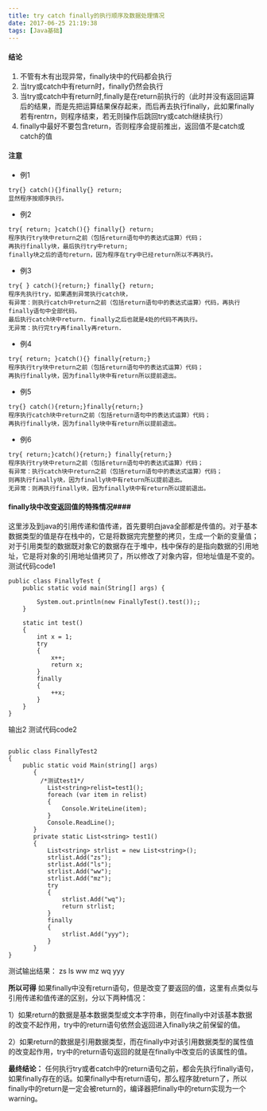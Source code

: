 ```yaml
---
title: try catch finally的执行顺序及数据处理情况
date: 2017-06-25 21:19:38
tags: [Java基础]
---
```

#### 结论

1. 不管有木有出现异常，finally块中的代码都会执行
2. 当try或catch中有return时，finally仍然会执行
3. 当try或catch中有return时,finally是在return前执行的（此时并没有返回运算后的结果，而是先把运算结果保存起来，而后再去执行finally，此如果finally若有rentrn，则程序结束，若无则操作后跳回try或catch继续执行）
4. finally中最好不要包含return，否则程序会提前推出，返回值不是catch或catch的值
 
#### 注意
- 例1
```
try{} catch(){}finally{} return;
显然程序按顺序执行。
```
- 例2
```
try{ return; }catch(){} finally{} return;
程序执行try块中return之前（包括return语句中的表达式运算）代码；
再执行finally块，最后执行try中return;
finally块之后的语句return，因为程序在try中已经return所以不再执行。
```
- 例3
```
try{ } catch(){return;} finally{} return;
程序先执行try，如果遇到异常执行catch块，
有异常：则执行catch中return之前（包括return语句中的表达式运算）代码，再执行finally语句中全部代码，
最后执行catch块中return. finally之后也就是4处的代码不再执行。
无异常：执行完try再finally再return.
```
- 例4
```
try{ return; }catch(){} finally{return;}
程序执行try块中return之前（包括return语句中的表达式运算）代码；
再执行finally块，因为finally块中有return所以提前退出。
```
- 例5
```
try{} catch(){return;}finally{return;}
程序执行catch块中return之前（包括return语句中的表达式运算）代码；
再执行finally块，因为finally块中有return所以提前退出。
```
- 例6
```
try{ return;}catch(){return;} finally{return;}
程序执行try块中return之前（包括return语句中的表达式运算）代码；
有异常：执行catch块中return之前（包括return语句中的表达式运算）代码；
则再执行finally块，因为finally块中有return所以提前退出。
无异常：则再执行finally块，因为finally块中有return所以提前退出。
```
#### finally块中改变返回值的特殊情况####

这里涉及到java的引用传递和值传递，首先要明白java全部都是传值的。对于基本数据类型的值是存在栈中的，它是将数据完完整整的拷贝，生成一个新的变量值；对于引用类型的数据既对象它的数据存在于堆中，栈中保存的是指向数据的引用地址，它是将对象的引用地址值拷贝了，所以修改了对象内容，但地址值是不变的。
测试代码code1
```
public class FinallyTest {
    public static void main(String[] args) {

        System.out.println(new FinallyTest().test());;
    }

    static int test()
    {
        int x = 1;
        try
        {
            x++;
            return x;
        }
        finally
        {
            ++x;
        }
    }
}
```
输出2
测试代码code2

```

public class FinallyTest2  
{
    public static void Main(string[] args)  
       {  
         /*测试test1*/   
           List<string>relist=test1();  
           foreach (var item in relist)  
           {  
               Console.WriteLine(item);  
           }  
           Console.ReadLine();  
       }  
       private static List<string> test1()  
       {  
           List<string> strlist = new List<string>();  
           strlist.Add("zs");  
           strlist.Add("ls");  
           strlist.Add("ww");  
           strlist.Add("mz");  
           try  
           {  
               strlist.Add("wq");  
               return strlist;  
           }  
           finally  
           {  
               strlist.Add("yyy");  
           }  
       } 
}
```

测试输出结果：
zs
ls
ww
mz
wq
yyy


**所以可得**
如果finally中没有return语句，但是改变了要返回的值，这里有点类似与引用传递和值传递的区别，分以下两种情况：

1）如果return的数据是基本数据类型或文本字符串，则在finally中对该基本数据的改变不起作用，try中的return语句依然会返回进入finally块之前保留的值。

2）如果return的数据是引用数据类型，而在finally中对该引用数据类型的属性值的改变起作用，try中的return语句返回的就是在finally中改变后的该属性的值。

**最终结论：**
任何执行try或者catch中的return语句之前，都会先执行finally语句，如果finally存在的话。如果finally中有return语句，那么程序就return了，所以finally中的return是一定会被return的，编译器把finally中的return实现为一个warning。
